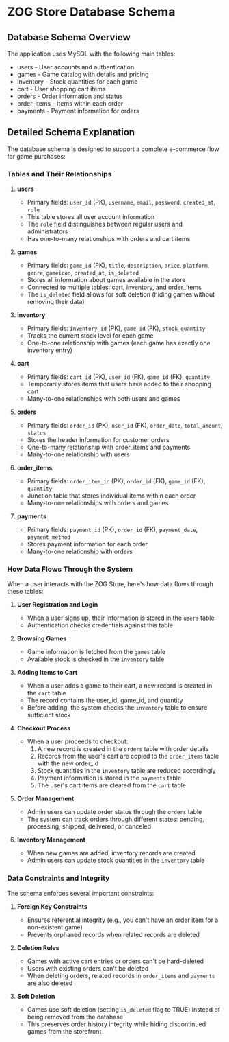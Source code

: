 # ZOG Store Database Schema

## Database Schema Overview
The application uses MySQL with the following main tables:
- users - User accounts and authentication
- games - Game catalog with details and pricing
- inventory - Stock quantities for each game
- cart - User shopping cart items
- orders - Order information and status
- order_items - Items within each order
- payments - Payment information for orders

## Detailed Schema Explanation

The database schema is designed to support a complete e-commerce flow for game purchases:

### Tables and Their Relationships

1. **users**
   - Primary fields: `user_id` (PK), `username`, `email`, `password`, `created_at`, `role`
   - This table stores all user account information
   - The `role` field distinguishes between regular users and administrators
   - Has one-to-many relationships with orders and cart items

2. **games**
   - Primary fields: `game_id` (PK), `title`, `description`, `price`, `platform`, `genre`, `gameicon`, `created_at`, `is_deleted`
   - Stores all information about games available in the store
   - Connected to multiple tables: cart, inventory, and order_items
   - The `is_deleted` field allows for soft deletion (hiding games without removing their data)

3. **inventory**
   - Primary fields: `inventory_id` (PK), `game_id` (FK), `stock_quantity`
   - Tracks the current stock level for each game
   - One-to-one relationship with games (each game has exactly one inventory entry)

4. **cart**
   - Primary fields: `cart_id` (PK), `user_id` (FK), `game_id` (FK), `quantity`
   - Temporarily stores items that users have added to their shopping cart
   - Many-to-one relationships with both users and games

5. **orders**
   - Primary fields: `order_id` (PK), `user_id` (FK), `order_date`, `total_amount`, `status`
   - Stores the header information for customer orders
   - One-to-many relationship with order_items and payments
   - Many-to-one relationship with users

6. **order_items**
   - Primary fields: `order_item_id` (PK), `order_id` (FK), `game_id` (FK), `quantity`
   - Junction table that stores individual items within each order
   - Many-to-one relationships with orders and games

7. **payments**
   - Primary fields: `payment_id` (PK), `order_id` (FK), `payment_date`, `payment_method`
   - Stores payment information for each order
   - Many-to-one relationship with orders

### How Data Flows Through the System

When a user interacts with the ZOG Store, here's how data flows through these tables:

1. **User Registration and Login**
   - When a user signs up, their information is stored in the `users` table
   - Authentication checks credentials against this table

2. **Browsing Games**
   - Game information is fetched from the `games` table
   - Available stock is checked in the `inventory` table

3. **Adding Items to Cart**
   - When a user adds a game to their cart, a new record is created in the `cart` table
   - The record contains the user_id, game_id, and quantity
   - Before adding, the system checks the `inventory` table to ensure sufficient stock

4. **Checkout Process**
   - When a user proceeds to checkout:
     1. A new record is created in the `orders` table with order details
     2. Records from the user's cart are copied to the `order_items` table with the new order_id
     3. Stock quantities in the `inventory` table are reduced accordingly
     4. Payment information is stored in the `payments` table
     5. The user's cart items are cleared from the `cart` table

5. **Order Management**
   - Admin users can update order status through the `orders` table
   - The system can track orders through different states: pending, processing, shipped, delivered, or canceled

6. **Inventory Management**
   - When new games are added, inventory records are created
   - Admin users can update stock quantities in the `inventory` table

### Data Constraints and Integrity

The schema enforces several important constraints:

1. **Foreign Key Constraints**
   - Ensures referential integrity (e.g., you can't have an order item for a non-existent game)
   - Prevents orphaned records when related records are deleted

2. **Deletion Rules**
   - Games with active cart entries or orders can't be hard-deleted
   - Users with existing orders can't be deleted
   - When deleting orders, related records in `order_items` and `payments` are also deleted

3. **Soft Deletion**
   - Games use soft deletion (setting `is_deleted` flag to TRUE) instead of being removed from the database
   - This preserves order history integrity while hiding discontinued games from the storefront